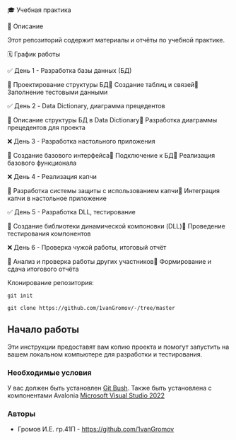 🎓 Учебная практика

📌 Описание

Этот репозиторий содержит материалы и отчёты по учебной практике.

🗓 График работы

✅ День 1 - Разработка базы данных (БД)

📌 Проектирование структуры БД📌 Создание таблиц и связей📌 Заполнение тестовыми данными

✅ День 2 - Data Dictionary, диаграмма прецедентов

📌 Описание структуры БД в Data Dictionary📌 Разработка диаграммы прецедентов для проекта

❌ День 3 - Разработка настольного приложения

📌 Создание базового интерфейса📌 Подключение к БД📌 Реализация базового функционала

❌ День 4 - Реализация капчи

📌 Разработка системы защиты с использованием капчи📌 Интеграция капчи в настольное приложение

✅ День 5 - Разработка DLL, тестирование

📌 Создание библиотеки динамической компоновки (DLL)📌 Проведение тестирования компонентов

❌ День 6 - Проверка чужой работы, итоговый отчёт

📌 Анализ и проверка работы других участников📌 Формирование и сдача итогового отчёта

Клонирование репозитория:
```
git init
```
```
git clone https://github.com/1vanGromov/-/tree/master
```

## Начало работы
Эти инструкции предоставят вам копию проекта и помогут запустить на вашем локальном компьютере для разработки и тестирования.<br/>

### Необходимые условия
У вас должен быть установлен [Git Bush](https://gitforwindows.org/).
Также быть установлена с компонентами Avalonia  [Microsoft Visual Studio 2022](https://visualstudio.microsoft.com/ru/vs/community/)

### Авторы

- Громов И.Е. гр.41П - https://github.com/1vanGromov
